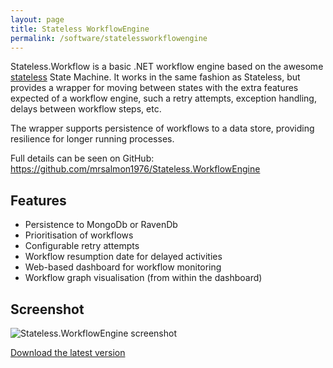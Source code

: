 ```yaml
---
layout: page
title: Stateless WorkflowEngine
permalink: /software/statelessworkflowengine
---
```


Stateless.Workflow is a basic .NET workflow engine based on the awesome <a href="https://github.com/nblumhardt/stateless">stateless</a> State Machine. It works in the same 
fashion as Stateless, but provides a wrapper for moving between states with the extra features expected of a workflow engine, such a retry attempts, exception handling, delays between workflow steps, etc.  

The wrapper supports persistence of workflows to a data store, providing resilience for 
longer running processes. 

Full details can be seen on GitHub: <a href="https://github.com/mrsalmon1976/Stateless.WorkflowEngine">https://github.com/mrsalmon1976/Stateless.WorkflowEngine</a>

## Features

* Persistence to MongoDb or RavenDb
* Prioritisation of workflows
* Configurable retry attempts
* Workflow resumption date for delayed activities
* Web-based dashboard for workflow monitoring
* Workflow graph visualisation (from within the dashboard)


## Screenshot

<img src="{{ 'assets/img/software/screen_statelessworkflowengine.png' | relative_url }}" alt="Stateless.WorkflowEngine screenshot" />

<a href="https://github.com/mrsalmon1976/Stateless.WorkflowEngine/releases" class="main">Download the latest version</a>
